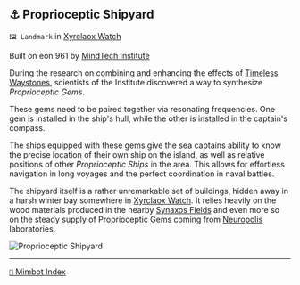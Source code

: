 ## ⚓ Proprioceptic Shipyard

`🖼️ Landmark` in [Xyrclaox Watch](<https://zeithalt.github.io/r/xyrclaox_watch.html>)

Built on eon 961 by [MindTech Institute](<https://zeithalt.github.io/r/mindtech_institute.html>)

During the research on combining and enhancing the effects of [Timeless Waystones](<https://zeithalt.github.io/r/timeless_waystone.html>), scientists of the Institute discovered a way to synthesize *Proprioceptic Gems*.

These gems need to be paired together via resonating frequencies. One gem is installed in the ship's hull, while the other is installed in the captain's compass.

The ships equipped with these gems give the sea captains ability to know the precise location of their own ship on the island, as well as relative positions of other _Proprioceptic Ships_ in the area. This allows for effortless navigation in long voyages and the perfect coordination in naval battles.

The shipyard itself is a rather unremarkable set of buildings, hidden away in a harsh winter bay somewhere in [Xyrclaox Watch](<https://zeithalt.github.io/r/xyrclaox_watch.html>). It relies heavily on the wood materials produced in the nearby [Synaxos Fields](<https://zeithalt.github.io/r/synaxos_fields.html>) and even more so on the steady supply of Proprioceptic Gems coming from [Neuropolis](<https://zeithalt.github.io/r/neuropolis.html>) laboratories.

![Proprioceptic Shipyard](https://zeithalt.github.io/r/i/proprioceptic_shipyard.png)

-----
[`📑` Mimbot Index](<https://zeithalt.github.io/r/#5fa0>)
<!---
keywords:  
aliases: 
-->